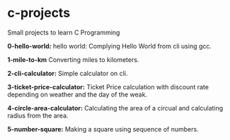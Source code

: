 # c-projects
Small projects to learn C Programming

**0-hello-world:** hello world: Complying Hello World from cli using gcc.

**1-mile-to-km** Converting miles to kilometers.

**2-cli-calculator:** Simple calculator on cli.

**3-ticket-price-calculator:** Ticket Price calculation with discount rate depending on weather and the day of the weak.

**4-circle-area-calculator:** Calculating the area of a circual and calculating radius from the area.

**5-number-square:** Making a square using sequence of numbers.
